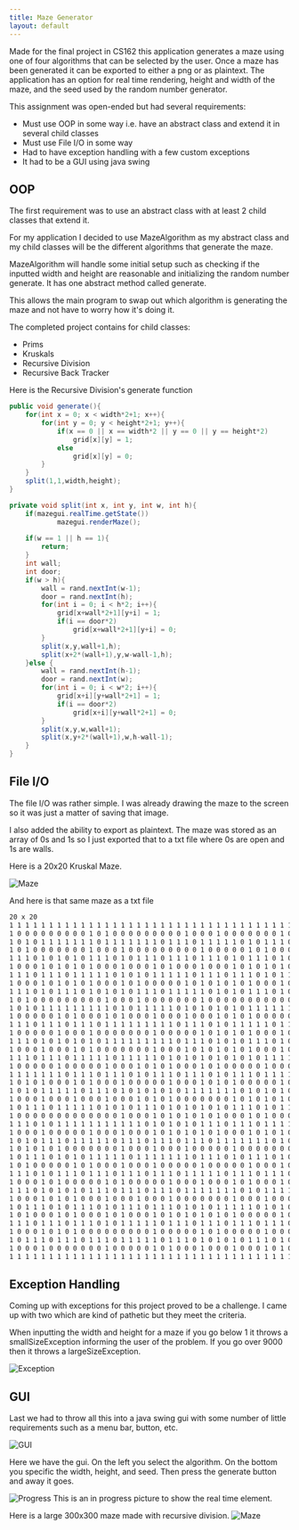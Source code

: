 ```yaml
---
title: Maze Generator
layout: default
---
```


Made for the final project in CS162 this application generates a maze using one of four algorithms that can be selected by the user. Once a maze has been generated it can be exported to either a png or as plaintext. The application has an option for real time rendering, height and width of the maze, and the seed used by the random number generator.

This assignment was open-ended but had several requirements:
 + Must use OOP in some way i.e. have an abstract class and extend it in several child classes
 + Must use File I/O in some way
 + Had to have exception handling with a few custom exceptions 
 + It had to be a GUI using java swing


## OOP
The first requirement was to use an abstract class with at least 2 child classes that extend it.

For my application I decided to use MazeAlgorithm as my abstract class and my child classes will be the different algorithms that generate the maze.

MazeAlgorithm will handle some initial setup such as checking if the inputted width and height are reasonable and initializing the random number generate. It has one abstract method called generate.

This allows the main program to swap out which algorithm is generating the maze and not have to worry how it's doing it. 

The completed project contains for child classes:
+ Prims
+ Kruskals
+ Recursive Division
+ Recursive Back Tracker

Here is the Recursive Division's generate function
```java
public void generate(){
    for(int x = 0; x < width*2+1; x++){
        for(int y = 0; y < height*2+1; y++){
            if(x == 0 || x == width*2 || y == 0 || y == height*2)
                grid[x][y] = 1;
            else
                grid[x][y] = 0;
        }
    }
    split(1,1,width,height);
}

private void split(int x, int y, int w, int h){
    if(mazegui.realTime.getState())
            mazegui.renderMaze();
    
    if(w == 1 || h == 1){
        return;
    }
    int wall;
    int door;
    if(w > h){
        wall = rand.nextInt(w-1);
        door = rand.nextInt(h);
        for(int i = 0; i < h*2; i++){
            grid[x+wall*2+1][y+i] = 1;
            if(i == door*2)
                grid[x+wall*2+1][y+i] = 0;
        }
        split(x,y,wall+1,h);
        split(x+2*(wall+1),y,w-wall-1,h);
    }else {
        wall = rand.nextInt(h-1);
        door = rand.nextInt(w);
        for(int i = 0; i < w*2; i++){
            grid[x+i][y+wall*2+1] = 1;
            if(i == door*2)
                grid[x+i][y+wall*2+1] = 0;
        }
        split(x,y,w,wall+1);
        split(x,y+2*(wall+1),w,h-wall-1);
    }
}
```

## File I/O
The file I/O was rather simple. I was already drawing the maze to the screen so it was just a matter of saving that image. 

I also added the ability to export as plaintext. The maze was stored as an array of 0s and 1s so I just exported that to a txt file where 0s are open and 1s are walls.

Here is a 20x20 Kruskal Maze.

![Maze](smallMaze.png)

And here is that same maze as a txt file

```txt
20 x 20
1 1 1 1 1 1 1 1 1 1 1 1 1 1 1 1 1 1 1 1 1 1 1 1 1 1 1 1 1 1 1 1 1 1 1 1 1 1 1 1 1 
1 0 0 0 0 0 0 0 0 0 1 0 1 0 0 0 0 0 0 0 0 0 1 0 0 0 1 0 0 0 0 0 0 0 1 0 1 0 0 0 1 
1 0 1 0 1 1 1 1 1 1 1 0 1 1 1 1 1 1 1 0 1 1 1 0 1 1 1 1 1 0 1 0 1 1 1 0 1 1 1 0 1 
1 0 1 0 0 0 0 0 0 0 1 0 0 0 1 0 0 0 0 0 0 0 0 0 1 0 0 0 0 0 1 0 1 0 0 0 1 0 0 0 1 
1 1 1 0 1 0 1 0 1 0 1 1 1 0 1 0 1 1 1 0 1 1 1 0 1 1 1 0 1 0 1 1 1 0 1 0 1 0 1 0 1 
1 0 0 0 1 0 1 0 1 0 1 0 0 0 1 0 0 0 1 0 1 0 0 0 1 0 0 0 1 0 1 0 1 0 1 0 0 0 1 0 1 
1 1 1 0 1 1 1 0 1 1 1 1 1 0 1 0 1 0 1 1 1 1 1 0 1 1 1 0 1 1 1 0 1 0 1 1 1 1 1 1 1 
1 0 0 0 1 0 1 0 1 0 1 0 0 0 1 0 1 0 0 0 0 0 1 0 1 0 1 0 1 0 1 0 0 0 1 0 0 0 0 0 1 
1 1 1 0 1 0 1 1 1 0 1 0 1 0 1 0 1 1 1 0 1 1 1 1 1 0 1 0 1 0 1 1 1 0 1 0 1 1 1 1 1 
1 0 1 0 0 0 0 0 0 0 0 0 1 0 0 0 1 0 0 0 0 0 0 0 1 0 0 0 0 0 0 0 0 0 0 0 0 0 0 0 1 
1 0 1 0 1 1 1 1 1 1 1 1 1 0 1 0 1 1 1 1 1 0 1 0 1 0 1 0 1 0 1 1 1 1 1 1 1 1 1 0 1 
1 0 0 0 0 0 1 0 1 0 0 0 1 0 1 0 0 0 1 0 0 0 1 0 0 0 1 0 1 0 1 0 0 0 0 0 0 0 1 0 1 
1 1 1 0 1 1 1 0 1 1 1 0 1 1 1 1 1 1 1 1 1 0 1 1 1 0 1 0 1 1 1 1 1 0 1 1 1 0 1 0 1 
1 0 0 0 0 0 1 0 0 0 1 0 0 0 0 0 0 0 1 0 0 0 0 0 1 0 1 0 1 0 1 0 0 0 1 0 0 0 1 0 1 
1 1 1 0 1 0 1 0 1 0 1 0 1 1 1 1 1 1 1 1 1 0 1 1 1 0 1 0 1 0 1 1 1 0 1 0 1 1 1 1 1 
1 0 0 0 1 0 0 0 1 0 1 0 0 0 0 0 0 0 1 0 0 0 1 0 1 0 1 0 1 0 1 0 0 0 1 0 0 0 0 0 1 
1 1 1 0 1 1 1 0 1 1 1 1 1 0 1 1 1 1 1 0 1 0 1 0 1 0 1 0 1 0 1 0 1 1 1 1 1 0 1 1 1 
1 0 0 0 0 0 1 0 0 0 0 0 1 0 0 0 1 0 1 0 1 0 0 0 1 0 1 0 0 0 0 0 1 0 0 0 0 0 1 0 1 
1 1 1 1 1 1 1 0 1 1 1 0 1 1 1 0 1 0 1 1 1 0 1 1 1 0 1 0 1 1 1 0 1 1 1 1 1 0 1 0 1 
1 0 1 0 1 0 0 0 1 0 1 0 0 0 1 0 0 0 0 0 1 0 0 0 1 0 1 0 1 0 0 0 0 0 1 0 0 0 1 0 1 
1 0 1 0 1 1 1 1 1 0 1 1 1 0 1 0 1 0 1 0 1 0 1 1 1 1 1 1 1 0 1 0 1 0 1 0 1 1 1 0 1 
1 0 0 0 1 0 0 0 1 0 0 0 1 0 0 0 1 0 1 0 1 0 0 0 0 0 0 0 1 0 1 0 1 0 1 0 0 0 0 0 1 
1 0 1 1 1 0 1 1 1 1 1 0 1 0 1 0 1 1 1 0 1 0 1 0 1 0 1 0 1 1 1 0 1 0 1 1 1 1 1 0 1 
1 0 0 0 0 0 0 0 0 0 0 0 0 0 1 0 0 0 1 0 1 0 1 0 1 0 1 0 0 0 1 0 1 0 0 0 1 0 0 0 1 
1 1 1 0 1 0 1 1 1 1 1 1 1 1 1 1 1 0 1 0 1 0 1 0 1 1 1 0 1 1 1 0 1 1 1 1 1 0 1 1 1 
1 0 0 0 1 0 0 0 0 0 1 0 0 0 1 0 0 0 1 0 1 0 1 0 1 0 1 0 0 0 1 0 1 0 1 0 0 0 0 0 1 
1 0 1 0 1 1 1 0 1 1 1 1 1 0 1 1 1 0 1 1 1 0 1 1 1 0 1 1 1 1 1 1 1 0 1 0 1 0 1 1 1 
1 0 1 0 1 0 1 0 0 0 0 0 0 0 1 0 0 0 1 0 0 0 1 0 0 0 0 0 1 0 0 0 0 0 0 0 1 0 0 0 1 
1 0 1 1 1 0 1 0 1 0 1 1 1 1 1 0 1 1 1 1 1 1 1 0 1 1 1 0 1 0 1 1 1 0 1 0 1 1 1 0 1 
1 0 1 0 0 0 0 0 1 0 1 0 0 0 1 0 0 0 1 0 0 0 0 0 1 0 0 0 0 0 1 0 0 0 1 0 1 0 0 0 1 
1 1 1 0 1 0 1 1 1 0 1 1 1 0 1 1 1 0 1 1 1 0 1 1 1 1 1 0 1 1 1 0 1 1 1 0 1 0 1 0 1 
1 0 0 0 1 0 1 0 0 0 0 0 1 0 1 0 0 0 0 0 1 0 0 0 1 0 0 0 1 0 1 0 0 0 1 0 1 0 1 0 1 
1 1 1 0 1 0 1 0 1 0 1 1 1 0 1 1 1 0 1 1 1 0 1 1 1 1 1 1 1 0 1 0 1 1 1 1 1 1 1 1 1 
1 0 0 0 1 0 1 0 1 0 0 0 1 0 0 0 1 0 0 0 1 0 0 0 0 0 0 0 1 0 0 0 1 0 0 0 0 0 1 0 1 
1 0 1 1 1 0 1 0 1 1 1 0 1 0 1 1 1 0 1 1 1 0 1 0 1 0 1 1 1 1 1 0 1 0 1 0 1 0 1 0 1 
1 0 1 0 0 0 1 0 1 0 0 0 1 0 1 0 0 0 1 0 1 0 1 0 1 0 1 0 1 0 0 0 0 0 1 0 1 0 0 0 1 
1 1 1 0 1 1 1 0 1 1 1 0 1 0 1 1 1 1 1 0 1 1 1 0 1 1 1 0 1 1 1 0 1 1 1 0 1 1 1 1 1 
1 0 0 0 1 0 1 0 1 0 0 0 0 0 0 0 0 0 1 0 0 0 0 0 1 0 1 0 0 0 0 0 1 0 0 0 0 0 0 0 1 
1 0 1 1 1 0 1 1 1 0 1 1 1 0 1 1 1 1 1 0 1 1 1 0 1 0 1 0 1 0 1 1 1 0 1 0 1 0 1 1 1 
1 0 0 0 1 0 0 0 0 0 0 0 1 0 0 0 0 0 1 0 1 0 0 0 1 0 0 0 1 0 0 0 1 0 1 0 1 0 0 0 1 
1 1 1 1 1 1 1 1 1 1 1 1 1 1 1 1 1 1 1 1 1 1 1 1 1 1 1 1 1 1 1 1 1 1 1 1 1 1 1 1 1 
```

## Exception Handling

Coming up with exceptions for this project proved to be a challenge. I came up with two which are kind of pathetic but they meet the criteria.

When inputting the width and height for a maze if you go below 1 it throws a smallSizeException informing the user of the problem. If you go over 9000 then it throws a largeSizeException.

![Exception](exception.png)

## GUI

Last we had to throw all this into a java swing gui with some number of little requirements such as a menu bar, button, etc. 

![GUI](gui.png)

Here we have the gui. On the left you select the algorithm. On the bottom you specific the width, height, and seed. Then press the generate button and away it goes.


![Progress](progress.png)
This is an in progress picture to show the real time element.


Here is a large 300x300 maze made with recursive division.
![Maze](medium.png)